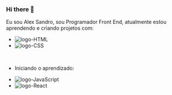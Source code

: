 ### Hi there 👋

Eu sou Alex Sandro, sou Programador Front End, atualmente estou aprendendo e criando projetos com:

  - <img src="https://img.shields.io/badge/HTML5-E34F26?style=for-the-badge&logo=html5&logoColor=white" alt="logo-HTML"> 
  - <img src="https://img.shields.io/badge/CSS3-1572B6?style=for-the-badge&logo=css3&logoColor=white" alt="logo-CSS">  
  
  <br>
  
  - Iniciando o aprendizado:
 
  - <img src="https://img.shields.io/badge/JavaScript-323330?style=for-the-badge&logo=javascript&logoColor=F7DF1E" alt="logo-JavaScript">
  - <img src="https://img.shields.io/badge/React-20232A?style=for-the-badge&logo=react&logoColor=61DAFB" alt="logo-React">
  
  
 
  
<!--
**AlexSCS/AlexSCS** is a ✨ _special_ ✨ repository because its `README.md` (this file) appears on your GitHub profile.

Here are some ideas to get you started:

- 🔭 I’m currently working on ...
- 🌱 I’m currently learning ...
- 👯 I’m looking to collaborate on ...
- 🤔 I’m looking for help with ...
- 💬 Ask me about ...
- 📫 How to reach me: ...
- 😄 Pronouns: ...
- ⚡ Fun fact: ...
-->
